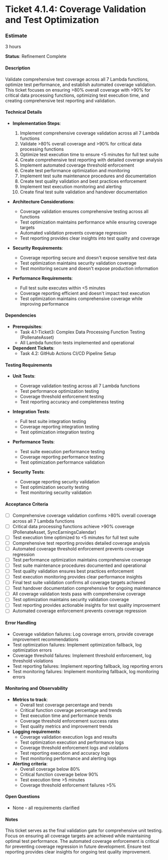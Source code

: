 # Ticket 4.1.4: Coverage Validation and Test Optimization

### Estimate
3 hours

**Status**: Refinement Complete

#### Description
Validate comprehensive test coverage across all 7 Lambda functions, optimize test performance, and establish automated coverage validation. This ticket focuses on ensuring >80% overall coverage with >90% for critical data processing functions, optimizing test execution time, and creating comprehensive test reporting and validation.

#### Technical Details
- **Implementation Steps**:
  1. Implement comprehensive coverage validation across all 7 Lambda functions
  2. Validate >80% overall coverage and >90% for critical data processing functions
  3. Optimize test execution time to ensure <5 minutes for full test suite
  4. Create comprehensive test reporting with detailed coverage analysis
  5. Implement automated coverage threshold enforcement
  6. Create test performance optimization and monitoring
  7. Implement test suite maintenance procedures and documentation
  8. Create test quality validation and best practices enforcement
  9. Implement test execution monitoring and alerting
  10. Create final test suite validation and handover documentation

- **Architecture Considerations**:
  - Coverage validation ensures comprehensive testing across all functions
  - Test optimization maintains performance while ensuring coverage targets
  - Automated validation prevents coverage regression
  - Test reporting provides clear insights into test quality and coverage

- **Security Requirements**:
  - Coverage reporting secure and doesn't expose sensitive test data
  - Test optimization maintains security validation coverage
  - Test monitoring secure and doesn't expose production information

- **Performance Requirements**:
  - Full test suite executes within <5 minutes
  - Coverage reporting efficient and doesn't impact test execution
  - Test optimization maintains comprehensive coverage while improving performance

#### Dependencies
- **Prerequisites**:
  - Task 4.1-Ticket3: Complex Data Processing Function Testing (PollenateAsset)
  - All Lambda function tests implemented and operational
- **Dependent Tickets**:
  - Task 4.2: GitHub Actions CI/CD Pipeline Setup

#### Testing Requirements
- **Unit Tests**:
  - Coverage validation testing across all 7 Lambda functions
  - Test performance optimization testing
  - Coverage threshold enforcement testing
  - Test reporting accuracy and completeness testing

- **Integration Tests**:
  - Full test suite integration testing
  - Coverage reporting integration testing
  - Test optimization integration testing

- **Performance Tests**:
  - Test suite execution performance testing
  - Coverage reporting performance testing
  - Test optimization performance validation

- **Security Tests**:
  - Coverage reporting security validation
  - Test optimization security testing
  - Test monitoring security validation

#### Acceptance Criteria
- [ ] Comprehensive coverage validation confirms >80% overall coverage across all 7 Lambda functions
- [ ] Critical data processing functions achieve >90% coverage (PollenateAsset, SyncEarningsCalendar)
- [ ] Test execution time optimized to <5 minutes for full test suite
- [ ] Comprehensive test reporting provides detailed coverage analysis
- [ ] Automated coverage threshold enforcement prevents coverage regression
- [ ] Test performance optimization maintains comprehensive coverage
- [ ] Test suite maintenance procedures documented and operational
- [ ] Test quality validation ensures best practices enforcement
- [ ] Test execution monitoring provides clear performance insights
- [ ] Final test suite validation confirms all coverage targets achieved
- [ ] Test handover documentation comprehensive for ongoing maintenance
- [ ] All coverage validation tests pass with comprehensive coverage
- [ ] Test optimization maintains security validation coverage
- [ ] Test reporting provides actionable insights for test quality improvement
- [ ] Automated coverage enforcement prevents coverage regression

#### Error Handling
- Coverage validation failures: Log coverage errors, provide coverage improvement recommendations
- Test optimization failures: Implement optimization fallback, log optimization errors
- Coverage threshold failures: Implement threshold enforcement, log threshold violations
- Test reporting failures: Implement reporting fallback, log reporting errors
- Test monitoring failures: Implement monitoring fallback, log monitoring errors

#### Monitoring and Observability
- **Metrics to track**:
  - Overall test coverage percentage and trends
  - Critical function coverage percentage and trends
  - Test execution time and performance trends
  - Coverage threshold enforcement success rates
  - Test quality metrics and improvement trends
- **Logging requirements**:
  - Coverage validation execution logs and results
  - Test optimization execution and performance logs
  - Coverage threshold enforcement logs and violations
  - Test reporting execution and accuracy logs
  - Test monitoring performance and alerting logs
- **Alerting criteria**:
  - Overall coverage below 80%
  - Critical function coverage below 90%
  - Test execution time >5 minutes
  - Coverage threshold enforcement failures >5%

#### Open Questions
- None - all requirements clarified

#### Notes
This ticket serves as the final validation gate for comprehensive unit testing. Focus on ensuring all coverage targets are achieved while maintaining optimal test performance. The automated coverage enforcement is critical for preventing coverage regression in future development. Ensure test reporting provides clear insights for ongoing test quality improvement. 